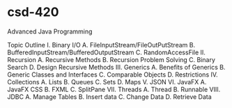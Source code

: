 # csd-420
Advanced Java Programming

Topic Outline
I. Binary I/O
A. FileInputStream/FileOutPutStream
B. BufferedInputStream/BufferedOutputStream
C. RandomAccessFile
II. Recursion
A. Recursive Methods
B. Recursion Problem Solving
C. Binary Search
D. Design Recursive Methods
III. Generics
A. Benefits of Generics
B. Generic Classes and Interfaces
C. Comparable Objects
D. Restrictions
IV. Collections
A. Lists
B. Queues
C. Sets
D. Maps
V. JSON
VI. JavaFX
A. JavaFX CSS
B. FXML
C. SplitPane
VII. Threads
A. Thread
B. Runnable
VIII. JDBC
A. Manage Tables
B. Insert data
C. Change Data
D. Retrieve Data
